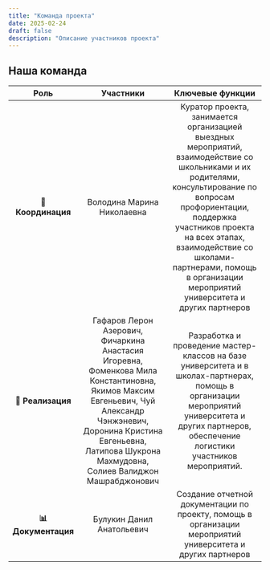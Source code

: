 ```yaml
---
title: "Команда проекта"
date: 2025-02-24
draft: false
description: "Описание участников проекта"
---
```


## Наша команда
| Роль                  | Участники                              | Ключевые функции                  |
|:-----------------------:|:-----------------------------------------:|:-----------------------------------:|
| **🧭 Координация**| Володина Марина Николаевна | Куратор проекта, занимается организацией выездных мероприятий, взаимодействие со школьниками и их родителями, консультирование по вопросам профориентации, поддержка участников проекта на всех этапах, взаимодействие со школами-партнерами, помощь в организации мероприятий университета и других партнеров |
| **🔧 Реализация**| Гафаров Лерон Азерович, Фичаркина Анастасия Игоревна, Фоменкова Мила Константиновна, Якимов Максим Евгеньевич, Чуй Александр Чэнжэневич, Доронина Кристина Евгеньевна, Латипова Шукрона Махмудовна, Солиев Валиджон Машрабджонович |Разработка и проведение мастер-классов на базе университета и в школах-партнерах, помощь в организации мероприятий университета и других партнеров, обеспечение логистики участников мероприятий. |
| **📊 Документация**| Булукин Данил Анатольевич| Создание отчетной документации по проекту, помощь в организации мероприятий университета и других партнеров|